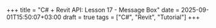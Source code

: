 +++
title = "C# + Revit API: Lesson 17 - Message Box"
date = 2025-09-01T15:50:07+03:00
draft = true
tags = ["C#", "Revit", "Tutorial"]
+++

# 

